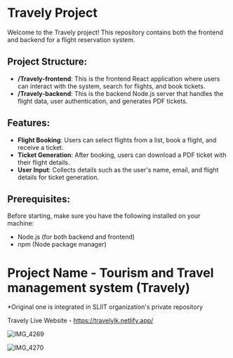 # Travely Project

Welcome to the Travely project! This repository contains both the frontend and backend for a flight reservation system.

## Project Structure:
- **/Travely-frontend**: This is the frontend React application where users can interact with the system, search for flights, and book tickets.
- **/Travely-backend**: This is the backend Node.js server that handles the flight data, user authentication, and generates PDF tickets.

## Features:
- **Flight Booking**: Users can select flights from a list, book a flight, and receive a ticket.
- **Ticket Generation**: After booking, users can download a PDF ticket with their flight details.
- **User Input**: Collects details such as the user's name, email, and flight details for ticket generation.

## Prerequisites:
Before starting, make sure you have the following installed on your machine:
- Node.js (for both backend and frontend)
- npm (Node package manager)

# Project Name - Tourism and Travel management system (Travely)

*Original one is integrated in SLIIT organization's private repository

Travely Live Website - https://travelylk.netlify.app/



![IMG_4269](https://github.com/IsuruX98/Travely/assets/104721314/6363b329-bf0d-4f96-82fe-add9268a8f23)

![IMG_4270](https://github.com/IsuruX98/Travely/assets/104721314/b20d6154-216b-49f7-bd3a-3ca4d6d6313d)



